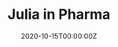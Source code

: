 ---
title: 'Julia in Pharma'
authors:
- Viral B. Shah
- Vijay Ivaturi
date: '2020-10-15T00:00:00Z'

# Schedule page publish date (NOT proceeding's date).
publishDate: '20001-01-01T00:00:00Z'

# proceeding type.
# Legend: 0 = Uncategorized; 1 = Talk, 2 = Keynote, 3 = Workshop
# To add more update publications_types.toml and en.yaml
proceeding_types: ['1']

# proceeding name and optional abbreviated proceeding name.
proceeding: Presented at 2020 Conference
proceeding_short: Presented at 2020 Conference

abstract: 

tags:
- Julia Computing
- Pumas-AI
featured: false

links:
url_slides: 'https://github.com/rinpharma/2020_presentations/tree/master/talks_folder/2020-Shah-Julia_in_Pharma.pdf'
url_video: 'https://youtu.be/kPcJ4Xqxrf8'

---